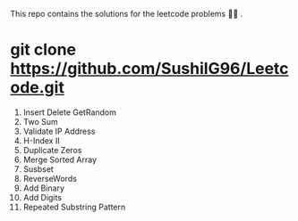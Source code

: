This repo contains the solutions for the leetcode problems :technologist:	.

# git clone https://github.com/SushilG96/Leetcode.git

1. Insert Delete GetRandom
2. Two Sum
3. Validate IP Address
4. H-Index II
5. Duplicate Zeros
6. Merge Sorted Array
7. Susbset
8. ReverseWords
9. Add Binary
10. Add Digits
11. Repeated Substring Pattern
